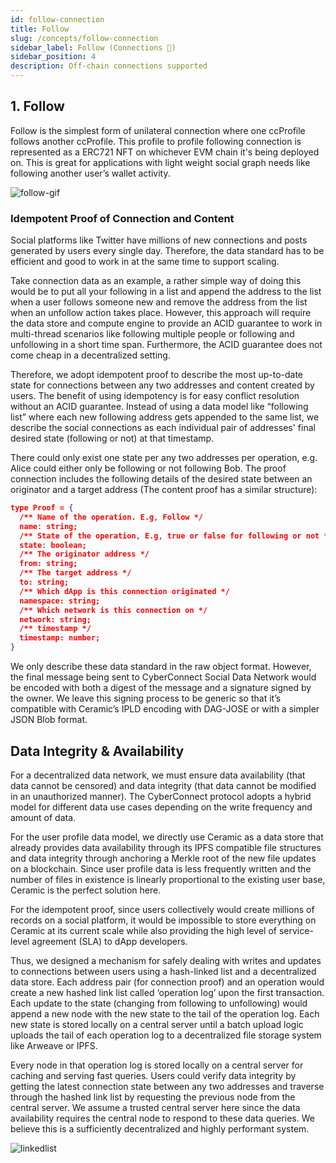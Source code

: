 ```yaml
---
id: follow-connection
title: Follow
slug: /concepts/follow-connection
sidebar_label: Follow (Connections 👥) 
sidebar_position: 4
description: Off-chain connections supported
---
```


## 1. Follow

Follow is the simplest form of unilateral connection where one ccProfile follows another ccProfile. This profile to profile following connection is represented as a ERC721 NFT on whichever EVM chain it's being deployed on. This is great for applications with light weight social graph needs like following another user’s wallet activity.

![follow-gif](/img/v2/follow-gif.gif)

### Idempotent Proof of Connection and Content

Social platforms like Twitter have millions of new connections and posts generated by users every single day. Therefore, the data standard has to be efficient and good to work in at the same time to support scaling.

Take connection data as an example, a rather simple way of doing this would be to put all your following in a list and append the address to the list when a user follows someone new and remove the address from the list when an unfollow action takes place. However, this approach will require the data store and compute engine to provide an ACID guarantee to work in multi-thread scenarios like following multiple people or following and unfollowing in a short time span. Furthermore, the ACID guarantee does not come cheap in a decentralized setting.

Therefore, we adopt idempotent proof to describe the most up-to-date state for connections between any two addresses and content created by users. The benefit of using idempotency is for easy conflict resolution without an ACID guarantee. Instead of using a data model like “following list” where each new following address gets appended to the same list, we describe the social connections as each individual pair of addresses' final desired state (following or not) at that timestamp.

There could only exist one state per any two addresses per operation, e.g. Alice could either only be following or not following Bob. The proof connection includes the following details of the desired state between an originator and a target address (The content proof has a similar structure):

```json
type Proof = {
  /** Name of the operation. E.g, Follow */
  name: string;
  /** State of the operation, E.g, true or false for following or not */
  state: boolean;
  /** The originator address */
  from: string;
  /** The target address */
  to: string;
  /** Which dApp is this connection originated */
  namespace: string;
  /** Which network is this connection on */
  network: string;
  /** timestamp */
  timestamp: number;
}
```

We only describe these data standard in the raw object format. However, the final message being sent to CyberConnect Social Data Network would be encoded with both a digest of the message and a signature signed by the owner. We leave this signing process to be generic so that it’s compatible with Ceramic’s IPLD encoding with DAG-JOSE or with a simpler JSON Blob format.

## Data Integrity & Availability

For a decentralized data network, we must ensure data availability (that data cannot be censored) and data integrity (that data cannot be modified in an unauthorized manner). The CyberConnect protocol adopts a hybrid model for different data use cases depending on the write frequency and amount of data.

For the user profile data model, we directly use Ceramic as a data store that already provides data availability through its IPFS compatible file structures and data integrity through anchoring a Merkle root of the new file updates on a blockchain. Since user profile data is less frequently written and the number of files in existence is linearly proportional to the existing user base, Ceramic is the perfect solution here.

For the idempotent proof, since users collectively would create millions of records on a social platform, it would be impossible to store everything on Ceramic at its current scale while also providing the high level of service-level agreement (SLA) to dApp developers.

Thus, we designed a mechanism for safely dealing with writes and updates to connections between users using a hash-linked list and a decentralized data store. Each address pair (for connection proof) and an operation would create a new hashed link list called ‘operation log’ upon the first transaction. Each update to the state (changing from following to unfollowing) would append a new node with the new state to the tail of the operation log. Each new state is stored locally on a central server until a batch upload logic uploads the tail of each operation log to a decentralized file storage system like Arweave or IPFS.

Every node in that operation log is stored locally on a central server for caching and serving fast queries. Users could verify data integrity by getting the latest connection state between any two addresses and traverse through the hashed link list by requesting the previous node from the central server. We assume a trusted central server here since the data availability requires the central node to respond to these data queries. We believe this is a sufficiently decentralized and highly performant system.

![linkedlist](/img/v2/linkedlist.png)

